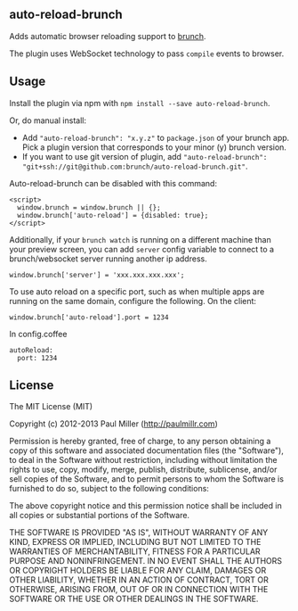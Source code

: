 ## auto-reload-brunch
Adds automatic browser reloading support to
[brunch](http://brunch.io).

The plugin uses WebSocket technology to pass `compile` events to browser.

## Usage
Install the plugin via npm with `npm install --save auto-reload-brunch`.

Or, do manual install:

* Add `"auto-reload-brunch": "x.y.z"` to `package.json` of your brunch app.
  Pick a plugin version that corresponds to your minor (y) brunch version.
* If you want to use git version of plugin, add
`"auto-reload-brunch": "git+ssh://git@github.com:brunch/auto-reload-brunch.git"`.

Auto-reload-brunch can be disabled with this command:

    <script>
      window.brunch = window.brunch || {};
      window.brunch['auto-reload'] = {disabled: true};
    </script>

Additionally, if your `brunch watch` is running on a different machine than your
preview screen, you can add `server` config variable to connect to a brunch/websocket server running
another ip address.

	window.brunch['server'] = 'xxx.xxx.xxx.xxx';

To use auto reload on a specific port, such as when multiple apps are running
on the same domain, configure the following.  On the client:

  	window.brunch['auto-reload'].port = 1234

In config.coffee

	autoReload:
	  port: 1234

## License

The MIT License (MIT)

Copyright (c) 2012-2013 Paul Miller (http://paulmillr.com)

Permission is hereby granted, free of charge, to any person obtaining a copy
of this software and associated documentation files (the "Software"), to deal
in the Software without restriction, including without limitation the rights
to use, copy, modify, merge, publish, distribute, sublicense, and/or sell
copies of the Software, and to permit persons to whom the Software is
furnished to do so, subject to the following conditions:

The above copyright notice and this permission notice shall be included in
all copies or substantial portions of the Software.

THE SOFTWARE IS PROVIDED "AS IS", WITHOUT WARRANTY OF ANY KIND, EXPRESS OR
IMPLIED, INCLUDING BUT NOT LIMITED TO THE WARRANTIES OF MERCHANTABILITY,
FITNESS FOR A PARTICULAR PURPOSE AND NONINFRINGEMENT. IN NO EVENT SHALL THE
AUTHORS OR COPYRIGHT HOLDERS BE LIABLE FOR ANY CLAIM, DAMAGES OR OTHER
LIABILITY, WHETHER IN AN ACTION OF CONTRACT, TORT OR OTHERWISE, ARISING FROM,
OUT OF OR IN CONNECTION WITH THE SOFTWARE OR THE USE OR OTHER DEALINGS IN
THE SOFTWARE.
